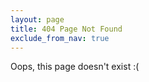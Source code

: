 ```yaml
---
layout: page
title: 404 Page Not Found
exclude_from_nav: true
---
```


Oops, this page doesn't exist :(
